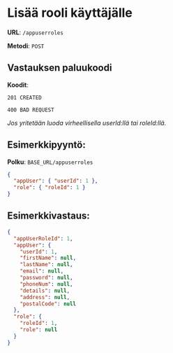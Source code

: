 # Lisää rooli käyttäjälle

**URL**: `/appuserroles`

**Metodi**: `POST`

## Vastauksen paluukoodi

**Koodit**:

`201 CREATED`

`400 BAD REQUEST`

_Jos yritetään luoda virheellisella userId:llä tai roleId:llä._

## Esimerkkipyyntö:

**Polku**: `BASE_URL/appuserroles`

```json
{
  "appUser": { "userId": 1 },
  "role": { "roleId": 1 }
}
```

## Esimerkkivastaus:

```json
{
  "appUserRoleId": 1,
  "appUser": {
    "userId": 1,
    "firstName": null,
    "lastName": null,
    "email": null,
    "password": null,
    "phoneNum": null,
    "details": null,
    "address": null,
    "postalCode": null
  },
  "role": {
    "roleId": 1,
    "role": null
  }
}
```
